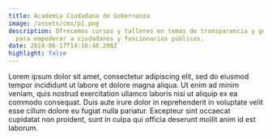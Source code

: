 ```yaml
---
title: Academia Ciudadana de Gobernanza
image: /assets/cms/p1.png
description: Ofrecemos cursos y talleres en temas de transparencia y gobernanza
  para empoderar a ciudadanos y funcionarios públicos.
date: 2024-06-17T14:16:48.296Z
highlight: false
---
```

<!--StartFragment-->

Lorem ipsum dolor sit amet, consectetur adipiscing elit, sed do eiusmod tempor incididunt ut labore et dolore magna aliqua. Ut enim ad minim veniam, quis nostrud exercitation ullamco laboris nisi ut aliquip ex ea commodo consequat. Duis aute irure dolor in reprehenderit in voluptate velit esse cillum dolore eu fugiat nulla pariatur. Excepteur sint occaecat cupidatat non proident, sunt in culpa qui officia deserunt mollit anim id est laborum.

<!--EndFragment-->